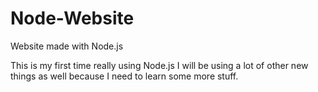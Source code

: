 # Node-Website
Website made with Node.js

This is my first time really using Node.js
I will be using a lot of other new things as well because I need to learn some more stuff.
